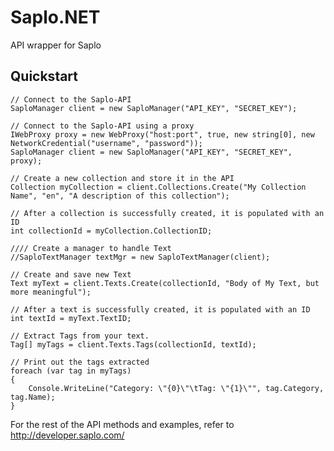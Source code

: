 Saplo.NET
=========

API wrapper for Saplo

Quickstart
----------

	// Connect to the Saplo-API
	SaploManager client = new SaploManager("API_KEY", "SECRET_KEY");

	// Connect to the Saplo-API using a proxy
	IWebProxy proxy = new WebProxy("host:port", true, new string[0], new NetworkCredential("username", "password"));
	SaploManager client = new SaploManager("API_KEY", "SECRET_KEY", proxy);

	// Create a new collection and store it in the API
	Collection myCollection = client.Collections.Create("My Collection Name", "en", "A description of this collection");
	
	// After a collection is successfully created, it is populated with an ID 
	int collectionId = myCollection.CollectionID;
	
	//// Create a manager to handle Text
	//SaploTextManager textMgr = new SaploTextManager(client);
	
	// Create and save new Text
	Text myText = client.Texts.Create(collectionId, "Body of My Text, but more meaningful");
	
	// After a text is successfully created, it is populated with an ID
	int textId = myText.TextID;
	
	// Extract Tags from your text.
	Tag[] myTags = client.Texts.Tags(collectionId, textId);
	
	// Print out the tags extracted
	foreach (var tag in myTags)
	{
		Console.WriteLine("Category: \"{0}\"\tTag: \"{1}\"", tag.Category, tag.Name);
	}

For the rest of the API methods and examples, refer to http://developer.saplo.com/